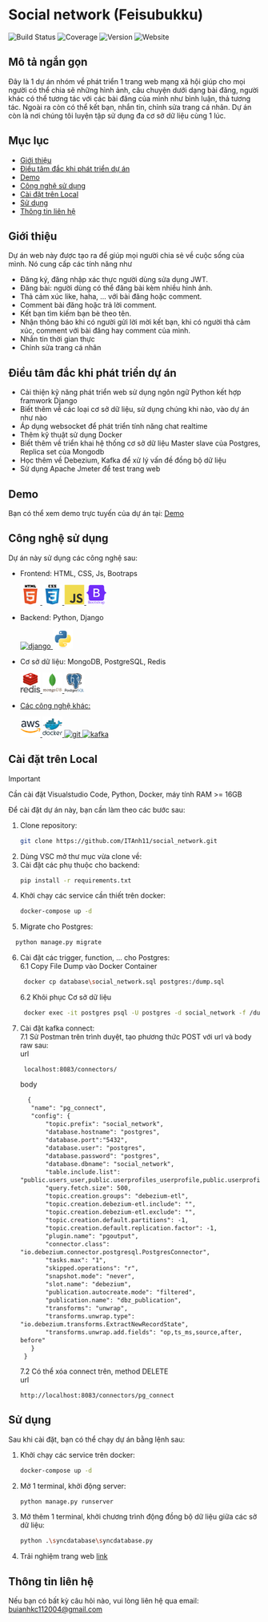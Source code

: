 # Social network (Feisubukku)

![Build Status](https://img.shields.io/badge/build-passing-brightgreen)
![Coverage](https://img.shields.io/badge/coverage-90%25-brightgreen)
![Version](https://img.shields.io/badge/version-1.0.0-blue)
![Website](https://img.shields.io/badge/website-online-green)

## Mô tả ngắn gọn
Đây là 1 dự án nhóm về phát triển 1 trang web mạng xã hội giúp cho mọi người có thể chia sẽ những hình ảnh, câu chuyện dưới dạng bài đăng, người khác có thể tương tác với các bài đăng của mình như bình luận, thả tương tác. Ngoài ra còn có thể kết bạn, nhắn tin, chỉnh sửa trang cá nhân. Dự án còn là nơi chúng tôi luyện tập sử dụng đa cơ sở dữ liệu cùng 1 lúc.

## Mục lục
- [Giới thiệu](#giới-thiệu)
- [Điều tâm đắc khi phát triển dự án](#điều-tâm-đắc-khi-phát-triển-dự-án)
- [Demo](#demo)
- [Công nghệ sử dụng](#công-nghệ-sử-dụng)
- [Cài đặt trên Local](#cài-đặt-trên-local)
- [Sử dụng](#sử-dụng)
- [Thông tin liên hệ](#thông-tin-liên-hệ)

## Giới thiệu
Dự án web này được tạo ra để giúp mọi người chia sẻ về cuộc sống của mình. Nó cung cấp các tính năng như
- Đăng ký, đăng nhập xác thực người dùng sửa dụng JWT.
- Đăng bài: người dùng có thể đăng bài kèm nhiều hình ảnh.
- Thả cảm xúc like, haha, ... với bài đăng hoặc comment.
- Comment bài đăng hoặc trả lời comment.
- Kết bạn tìm kiếm bạn bè theo tên.
- Nhận thông báo khi có người gửi lời mời kết bạn, khi có người thả cảm xúc, comment với bài đăng hay comment của mình.
- Nhắn tin thời gian thực
- Chỉnh sửa trang cá nhân

## Điều tâm đắc khi phát triển dự án  
- Cải thiện kỹ năng phát triển web sử dụng ngôn ngữ Python kết hợp framwork Django
- Biết thêm về các loại cơ sở dữ liệu, sử dụng chúng khi nào, vào dự án như nào
- Áp dụng websocket để phát triển tính năng chat realtime
- Thêm kỹ thuật sử dụng Docker
- Biết thêm về triển khai hệ thống cơ sở dữ liệu Master slave của Postgres, Replica set của Mongodb
- Học thêm về Debezium, Kafka để xử lý vấn đề đồng bộ dữ liệu
- Sử dụng Apache Jmeter để test trang web

## Demo
Bạn có thể xem demo trực tuyến của dự án tại: [Demo](https://www.youtube.com/watch?v=CRyd2E1PPxo)

## Công nghệ sử dụng
Dự án này sử dụng các công nghệ sau:
- Frontend: HTML, CSS, Js, Bootraps
  <p align="left"> 
   <a href="https://www.w3.org/html/" target="_blank" rel="noreferrer"> <img src="https://raw.githubusercontent.com/devicons/devicon/master/icons/html5/html5-original-wordmark.svg" alt="html5" width="40" height="40"/> </a> 
    <a href="https://www.w3schools.com/css/" target="_blank" rel="noreferrer"> <img src="https://raw.githubusercontent.com/devicons/devicon/master/icons/css3/css3-original-wordmark.svg" alt="css3" width="40" height="40"/> </a>
   <a href="https://developer.mozilla.org/en-US/docs/Web/JavaScript" target="_blank" rel="noreferrer"> <img src="https://raw.githubusercontent.com/devicons/devicon/master/icons/javascript/javascript-original.svg" alt="javascript" width="40" height="40"/> </a> 
     <a href="https://getbootstrap.com" target="_blank" rel="noreferrer"> <img src="https://raw.githubusercontent.com/devicons/devicon/master/icons/bootstrap/bootstrap-plain-wordmark.svg" alt="bootstrap" width="40" height="40"/> </a> 
  </p>
- Backend: Python, Django
  <p align="left"> 
  <a href="https://www.djangoproject.com/" target="_blank" rel="noreferrer"> <img src="https://cdn.worldvectorlogo.com/logos/django.svg" alt="django" width="40" height="40"/> </a> 
    <a href="https://www.python.org" target="_blank" rel="noreferrer"> <img src="https://raw.githubusercontent.com/devicons/devicon/master/icons/python/python-original.svg" alt="python" width="40" height="40"/> </a> 
  </p>
- Cơ sở dữ liệu: MongoDB, PostgreSQL, Redis
  <p align="left"> 
  <a href="https://redis.io" target="_blank" rel="noreferrer"> <img src="https://raw.githubusercontent.com/devicons/devicon/master/icons/redis/redis-original-wordmark.svg" alt="redis" width="40" height="40"/> </a> 
    <a href="https://www.mongodb.com/" target="_blank" rel="noreferrer"> <img src="https://raw.githubusercontent.com/devicons/devicon/master/icons/mongodb/mongodb-original-wordmark.svg" alt="mongodb" width="40" height="40"/> </a> 
  <a href="https://www.postgresql.org" target="_blank" rel="noreferrer"> <img src="https://raw.githubusercontent.com/devicons/devicon/master/icons/postgresql/postgresql-original-wordmark.svg" alt="postgresql" width="40" height="40"/> 
  </p>
- Các công nghệ khác:
  <p align="left"> 
    <a href="https://aws.amazon.com" target="_blank" rel="noreferrer"> <img src="https://raw.githubusercontent.com/devicons/devicon/master/icons/amazonwebservices/amazonwebservices-original-wordmark.svg" alt="aws" width="40" height="40"/> </a> 
    <a href="https://www.docker.com/" target="_blank" rel="noreferrer"> <img src="https://raw.githubusercontent.com/devicons/devicon/master/icons/docker/docker-original-wordmark.svg" alt="docker" width="40" height="40"/> </a> 
    <a href="https://git-scm.com/" target="_blank" rel="noreferrer"> <img src="https://www.vectorlogo.zone/logos/git-scm/git-scm-icon.svg" alt="git" width="40" height="40"/> </a> 
    <a href="https://kafka.apache.org/" target="_blank" rel="noreferrer"> <img src="https://www.vectorlogo.zone/logos/apache_kafka/apache_kafka-icon.svg" alt="kafka" width="40" height="40"/> </a> 
    </a> 
  </p>

## Cài đặt trên Local

> [!IMPORTANT]
> Cần cài đặt Visualstudio Code, Python, Docker, máy tính RAM >= 16GB

Để cài đặt dự án này, bạn cần làm theo các bước sau:

1. Clone repository:
    ```bash
    git clone https://github.com/ITAnh11/social_network.git
    ```
2. Dùng VSC mở thư mục vừa clone về: 
3. Cài đặt các phụ thuộc cho backend:
    ```bash
    pip install -r requirements.txt
    ```
4. Khởi chạy các service cần thiết trên docker:
    ```bash
    docker-compose up -d
    ```
5. Migrate cho Postgres:
  ```bash
    python manage.py migrate
  ```
6. Cài đặt các trigger, function, ... cho Postgres:  
   6.1 Copy File Dump vào Docker Container
   ```bash
    docker cp database\social_network.sql postgres:/dump.sql
   ```
   6.2 Khôi phục Cơ sở dữ liệu  
   ```bash
    docker exec -it postgres psql -U postgres -d social_network -f /dump.sql
   ```
7. Cài đặt kafka connect:  
   7.1 Sử Postman trên trình duyệt, tạo phương thức POST với url và body raw sau:  
   url
   ```
    localhost:8083/connectors/
   ```
   body
   ```
     {
      "name": "pg_connect",
      "config": {
          "topic.prefix": "social_network",
          "database.hostname": "postgres",
          "database.port":"5432",
          "database.user": "postgres",
          "database.password": "postgres",
          "database.dbname": "social_network",
          "table.include.list": "public.users_user,public.userprofiles_userprofile,public.userprofiles_imageprofile",       
          "query.fetch.size": 500,
          "topic.creation.groups": "debezium-etl",
          "topic.creation.debezium-etl.include": "",
          "topic.creation.debezium-etl.exclude": "",
          "topic.creation.default.partitions": -1,
          "topic.creation.default.replication.factor": -1,
          "plugin.name": "pgoutput",
          "connector.class": "io.debezium.connector.postgresql.PostgresConnector",
          "tasks.max": "1",
          "skipped.operations": "r",
          "snapshot.mode": "never",
          "slot.name": "debezium",
          "publication.autocreate.mode": "filtered",
          "publication.name": "dbz_publication",
          "transforms": "unwrap",
          "transforms.unwrap.type": "io.debezium.transforms.ExtractNewRecordState",
          "transforms.unwrap.add.fields": "op,ts_ms,source,after, before"
      }
    }
   ```
   7.2 Có thể xóa connect trên, method DELETE  
   url
   ```
   http://localhost:8083/connectors/pg_connect
   ```

## Sử dụng
Sau khi cài đặt, bạn có thể chạy dự án bằng lệnh sau:

1. Khởi chạy các service trên docker:
    ```bash
    docker-compose up -d
    ```
2. Mở 1 terminal, khởi động server:
    ```bash
    python manage.py runserver
    ```
3. Mở thêm 1 terminal, khởi chương trình động đồng bộ dữ liệu giữa các sở dữ liệu:
    ```bash
    python .\syncdatabase\syncdatabase.py
    ```
4. Trải nghiệm trang web [link](http://127.0.0.1:8000/)

## Thông tin liên hệ
Nếu bạn có bất kỳ câu hỏi nào, vui lòng liên hệ qua email: [buianhkc112004@gmail.com](mailto:buianhkc112004@gmail.com)
